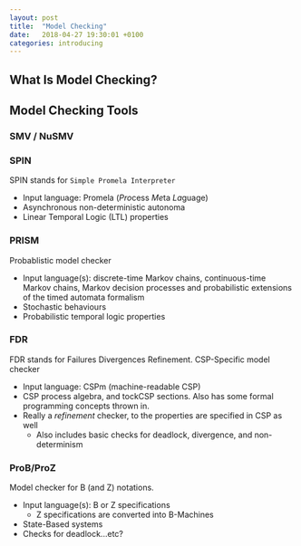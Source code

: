 ```yaml
---
layout: post
title:  "Model Checking"
date:   2018-04-27 19:30:01 +0100
categories: introducing
---
```


## What Is Model Checking?

## Model Checking Tools

### SMV / NuSMV

### SPIN

SPIN stands for `Simple Promela Interpreter`

* Input language:  Promela (*Pro*cess *Me*ta *La*guage)
* Asynchronous non-deterministic autonoma
* Linear Temporal Logic (LTL) properties

### PRISM

Probablistic model checker

* Input language(s):   discrete-time Markov chains, continuous-time Markov chains, Markov decision processes and probabilistic extensions of the timed automata formalism
* Stochastic behaviours
* Probabilistic temporal logic properties

### FDR

FDR stands for Failures Divergences Refinement. CSP-Specific model checker

* Input language: CSPm (machine-readable CSP)
* CSP process algebra, and tockCSP sections. Also has some formal programming concepts thrown in.
* Really a _refinement_ checker, to the properties are specified in CSP as well
    - Also includes basic checks for deadlock, divergence, and non-determinism
  

### ProB/ProZ

Model checker for B (and Z) notations.

* Input language(s): B or Z specifications
    - Z specifications are converted into B-Machines
* State-Based systems
* Checks for deadlock...etc?

